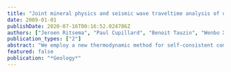 ```yaml
---
title: "Joint mineral physics and seismic wave traveltime analysis of upper mantle temperature"
date: 2009-01-01
publishDate: 2020-07-16T00:16:52.024786Z
authors: ["Jeroen Ritsema", "Paul Cupillard", "Benoit Tauzin", "Wenbo Xu", "Lars Stixrude", "Carolina Lithgow-Bertelloni"]
publication_types: ["2"]
abstract: "We employ a new thermodynamic method for self-consistent computation of compositional and thermal effects on phase transition depths, density, and seismic velocities. Using these profiles, we compare theoretical and observed differential traveltimes between P410s and P (T-410) and between P600s and P410s (T660-410) that are affected only by seismic structure in the upper mantle. The anticorrelation between T-410 and T660-410 suggests that variations in T-410 and T660-410 of similar to 8 s are due to lateral temperature variations in the upper mantle transition zone of similar to 400 K. If the mantle is a mechanical mixture of basaltic and harzburgitic components, our traveltime data suggest that the mantle has an average temperature of 1600 +/- 50 K, in agreement with temperature estimates from magma compositions of mid-ocean ridge basalts. We infer a 100 K hotter mantle if we assume the mantle to have a homogeneous pyrolitic composition. The transition-zone temperature beneath hotspots and within subduction zones is relatively high and low, respectively. However, the largest variability in T-410 and T660-410 is recorded by global stations far from subduction zones and hotspots. This indicates that the 400 K variation in upper mantle temperature is complicated by tilted upwellings, slab flattening and accumulation, ancient subduction, and processes unrelated to present-day subduction and plume ascent."
featured: false
publication: "*Geology*"
---
```


